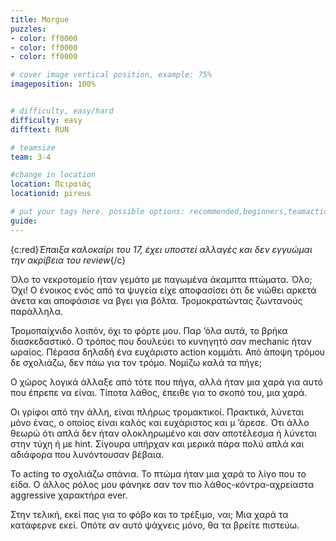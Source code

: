 ```yaml
---
title: Morgue
puzzles:
- color: ff0000
- color: ff0000
- color: ff0000

# cover image vertical position, example: 75%
imageposition: 100%


# difficulty, easy/hard
difficulty: easy
difftext: RUN

# teamsize
team: 3-4

#change in location
location: Πειραιάς
locationid: pireus

# put your tags here. possible options: recommended,beginners,teamaction,duet
guide: 
---
```

{c:red}*Έπαιξα καλοκαίρι του 17, έχει υποστεί αλλαγές και δεν εγγυώμαι την ακρίβεια του review*{/c}

Όλο το νεκροτομείο ήταν γεμάτο με παγωμένα άκαμπτα πτώματα. Όλο; Όχι! Ο ένοικος ενός από τα ψυγεία είχε αποφασίσει ότι δε νιώθει αρκετά άνετα και αποφάσισε να βγει για βόλτα.
 Τρομοκρατώντας ζωντανούς παράλληλα.
 
Τρομοπαίχνιδο λοιπόν, όχι το φόρτε μου. Παρ ’όλα αυτά, το βρήκα διασκεδαστικό. Ο τρόπος που δουλεύει το κυνηγητό σαν mechanic ήταν ωραίος. Πέρασα δηλαδή ένα ευχάριστο action
 κομμάτι. Από άποψη τρόμου δε σχολιάζω, δεν πάω για τον τρόμο. Νομίζω καλά τα πήγε;
 
Ο χώρος λογικά άλλαξε από τότε που πήγα, αλλά ήταν μια χαρά για αυτό που έπρεπε να είναι. Τίποτα λάθος, έπειθε για το σκοπό του, μια χαρά.

Οι γρίφοι από την άλλη, είναι πλήρως τρομακτικοί. Πρακτικά, λύνεται μόνο ένας, ο οποίος είναι καλός και ευχάριστος και μ ’άρεσε. Ότι άλλο θεωρώ ότι απλά δεν ήταν ολοκληρωμένο
 και σαν αποτέλεσμα ή λύνεται στην τύχη ή με hint. Σίγουρα υπήρχαν και μερικά πάρα πολύ απλά και αδιάφορα που λυνόντουσαν βέβαια. 
 
Το acting το σχολιάζω σπάνια. Το πτώμα ήταν μια χαρά το λίγο που το είδα. Ο άλλος ρόλος μου φάνηκε σαν τον πιο λάθος-κόντρα-αχρείαστα aggressive χαρακτήρα ever. 

Στην τελική, εκεί πας για το φόβο και το τρέξιμο, ναι; Μια χαρά τα κατάφερνε εκεί. Οπότε αν αυτό ψάχνεις μόνο, θα τα βρείτε πιστεύω.
